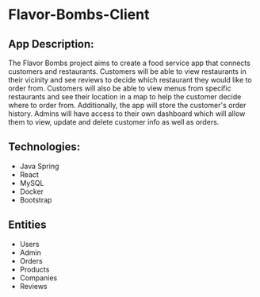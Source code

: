 # Flavor-Bombs-Client

## App Description: 
The Flavor Bombs project aims to create a food service app that connects customers and restaurants. Customers will be able to view restaurants in their vicinity and see reviews to decide which restaurant they would like to order from. Customers will also be able to view menus from specific restaurants and see their location in a map to help the customer decide where to order from. Additionally, the app will store the customer's order history. Admins will have access to their own dashboard which will allow them to view, update and delete customer info as well as orders.  

## Technologies:
- Java Spring
- React
- MySQL
- Docker
- Bootstrap

## Entities
- Users
- Admin
- Orders
- Products
- Companies
- Reviews
